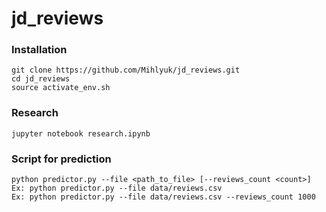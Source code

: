 # jd_reviews

### Installation

```
git clone https://github.com/Mihlyuk/jd_reviews.git
cd jd_reviews
source activate_env.sh
```

### Research

```
jupyter notebook research.ipynb
```

### Script for prediction

```
python predictor.py --file <path_to_file> [--reviews_count <count>]
Ex: python predictor.py --file data/reviews.csv 
Ex: python predictor.py --file data/reviews.csv --reviews_count 1000
```

